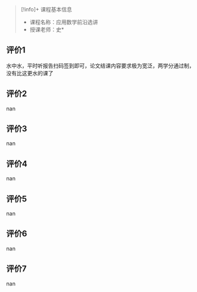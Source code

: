 >[!info]+ 课程基本信息
>
> - 课程名称：应用数学前沿选讲
> - 授课老师：史*

## 评价1

水中水，平时听报告扫码签到即可，论文结课内容要求极为宽泛，两学分通过制，没有比这更水的课了
## 评价2

nan
## 评价3

nan
## 评价4

nan
## 评价5

nan
## 评价6

nan
## 评价7

nan
